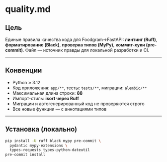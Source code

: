 # quality.md

## Цель
Единые правила качества кода для Foodgram→FastAPI:
**линтинг (Ruff)**, **форматирование (Black)**, **проверка типов (MyPy)**, **коммит-хуки (pre-commit)**.
Файл — источник правды для локальной разработки и CI.

---

## Конвенции
- Python ≥ 3.12
- Код приложения: `app/**`, тесты: `tests/**`, миграции: `alembic/**`
- Максимальная длина строки: **88**
- Импорт-стиль: **isort через Ruff**
- Миграции и автогенерированный код не проверяются строго
- Все новые функции — с аннотациями типов

---

## Установка (локально)
```bash
pip install -U ruff black mypy pre-commit \
  pydantic mypy-extensions \
  types-requests types-python-dateutil
pre-commit install
